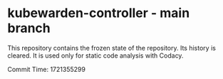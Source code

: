 # kubewarden-controller - main branch

This repository contains the frozen state of the repository.
Its history is cleared. It is used only for static code
analysis with Codacy.

Commit Time: 1721355299
